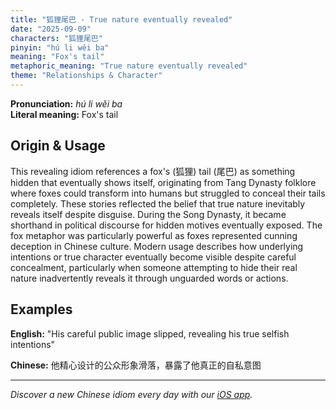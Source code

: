 ```yaml
---
title: "狐狸尾巴 - True nature eventually revealed"
date: "2025-09-09"
characters: "狐狸尾巴"
pinyin: "hú li wěi ba"
meaning: "Fox's tail"
metaphoric_meaning: "True nature eventually revealed"
theme: "Relationships & Character"
---
```


**Pronunciation:** *hú li wěi ba*  
**Literal meaning:** Fox's tail

## Origin & Usage

This revealing idiom references a fox's (狐狸) tail (尾巴) as something hidden that eventually shows itself, originating from Tang Dynasty folklore where foxes could transform into humans but struggled to conceal their tails completely. These stories reflected the belief that true nature inevitably reveals itself despite disguise. During the Song Dynasty, it became shorthand in political discourse for hidden motives eventually exposed. The fox metaphor was particularly powerful as foxes represented cunning deception in Chinese culture. Modern usage describes how underlying intentions or true character eventually become visible despite careful concealment, particularly when someone attempting to hide their real nature inadvertently reveals it through unguarded words or actions.

## Examples

**English:** "His careful public image slipped, revealing his true selfish intentions"

**Chinese:** 他精心设计的公众形象滑落，暴露了他真正的自私意图

---

*Discover a new Chinese idiom every day with our [iOS app](https://apps.apple.com/us/app/daily-chinese-idioms/id6740611324).*
